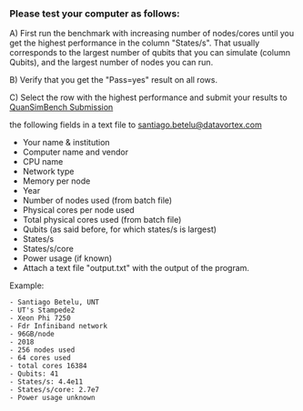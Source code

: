 ### Please test your computer as follows:

A) First run the benchmark with increasing number of nodes/cores until you get the highest performance in the column "States/s". That usually corresponds to the largest number of qubits that you can simulate (column Qubits), and the largest number of nodes you can run.  

B) Verify that you get the "Pass=yes" result on all rows.

C) Select the row with the highest performance and submit your results to <a href="https://docs.google.com/forms/d/e/1FAIpQLSeVwp_4FZJWyS5UsfBrtxq8PXkKJLoRvgHkpfTuOuJ-wcudiw/viewform?usp=sf_link">QuanSimBench Submission</a>


the following fields in a text file to santiago.betelu@datavortex.com 
- Your name & institution
- Computer name and vendor
- CPU name
- Network type
- Memory per node
- Year
- Number of nodes used (from batch file)
- Physical cores per node used 
- Total physical cores used (from batch file)
- Qubits (as said before, for which states/s is largest) 
- States/s 
- States/s/core
- Power usage (if known)
- Attach a text file "output.txt" with the output of the program.

Example:
```
- Santiago Betelu, UNT
- UT's Stampede2
- Xeon Phi 7250
- Fdr Infiniband network
- 96GB/node
- 2018
- 256 nodes used
- 64 cores used
- total cores 16384
- Qubits: 41
- States/s: 4.4e11
- States/s/core: 2.7e7
- Power usage unknown
```
